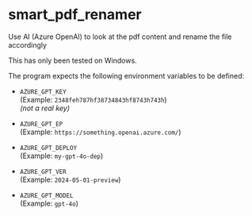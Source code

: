 # smart_pdf_renamer
Use AI (Azure OpenAI) to look at the pdf content and rename the file accordingly

This has only been tested on Windows.

The program expects the following environment variables to be defined:

- `AZURE_GPT_KEY`  
  (Example: `2348feh787hf38734843hf8743h743h`)  
  *(not a real key)*

- `AZURE_GPT_EP`  
  (Example: `https://something.openai.azure.com/`)

- `AZURE_GPT_DEPLOY`  
  (Example: `my-gpt-4o-dep`)

- `AZURE_GPT_VER`  
  (Example: `2024-05-01-preview`)

- `AZURE_GPT_MODEL`  
  (Example: `gpt-4o`)

